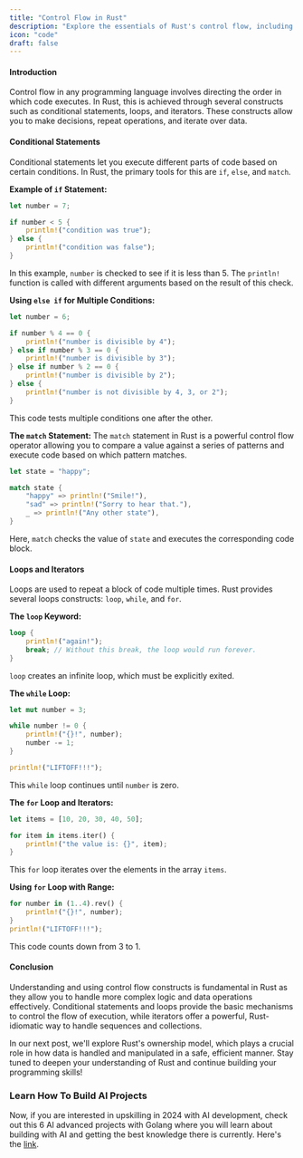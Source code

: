 ```yaml
---
title: "Control Flow in Rust"
description: "Explore the essentials of Rust's control flow, including conditional statements, loops, and iterators, to master directing program execution and handling complex logic efficiently."
icon: "code"
draft: false
---
```


#### Introduction

Control flow in any programming language involves directing the order in which code executes. In Rust, this is achieved through several constructs such as conditional statements, loops, and iterators. These constructs allow you to make decisions, repeat operations, and iterate over data.

#### Conditional Statements

Conditional statements let you execute different parts of code based on certain conditions. In Rust, the primary tools for this are `if`, `else`, and `match`.

**Example of `if` Statement:**

```rust
let number = 7;

if number < 5 {
    println!("condition was true");
} else {
    println!("condition was false");
}
```

In this example, `number` is checked to see if it is less than 5. The `println!` function is called with different arguments based on the result of this check.

**Using `else if` for Multiple Conditions:**

```rust
let number = 6;

if number % 4 == 0 {
    println!("number is divisible by 4");
} else if number % 3 == 0 {
    println!("number is divisible by 3");
} else if number % 2 == 0 {
    println!("number is divisible by 2");
} else {
    println!("number is not divisible by 4, 3, or 2");
}
```

This code tests multiple conditions one after the other.

**The `match` Statement:**
The `match` statement in Rust is a powerful control flow operator allowing you to compare a value against a series of patterns and execute code based on which pattern matches.

```rust
let state = "happy";

match state {
    "happy" => println!("Smile!"),
    "sad" => println!("Sorry to hear that."),
    _ => println!("Any other state"),
}
```

Here, `match` checks the value of `state` and executes the corresponding code block.

#### Loops and Iterators

Loops are used to repeat a block of code multiple times. Rust provides several loops constructs: `loop`, `while`, and `for`.

**The `loop` Keyword:**

```rust
loop {
    println!("again!");
    break; // Without this break, the loop would run forever.
}
```

`loop` creates an infinite loop, which must be explicitly exited.

**The `while` Loop:**

```rust
let mut number = 3;

while number != 0 {
    println!("{}!", number);
    number -= 1;
}

println!("LIFTOFF!!!");
```

This `while` loop continues until `number` is zero.

**The `for` Loop and Iterators:**

```rust
let items = [10, 20, 30, 40, 50];

for item in items.iter() {
    println!("the value is: {}", item);
}
```

This `for` loop iterates over the elements in the array `items`.

**Using `for` Loop with Range:**

```rust
for number in (1..4).rev() {
    println!("{}!", number);
}
println!("LIFTOFF!!!");
```

This code counts down from 3 to 1.

#### Conclusion

Understanding and using control flow constructs is fundamental in Rust as they allow you to handle more complex logic and data operations effectively. Conditional statements and loops provide the basic mechanisms to control the flow of execution, while iterators offer a powerful, Rust-idiomatic way to handle sequences and collections.

In our next post, we'll explore Rust's ownership model, which plays a crucial role in how data is handled and manipulated in a safe, efficient manner. Stay tuned to deepen your understanding of Rust and continue building your programming skills!

### Learn How To Build AI Projects

Now, if you are interested in upskilling in 2024 with AI development, check out this 6 AI advanced projects with Golang where you will learn about building with AI and getting the best knowledge there is currently. Here's the [link](https://akhilsharmatech.gumroad.com/l/zgxqq).
